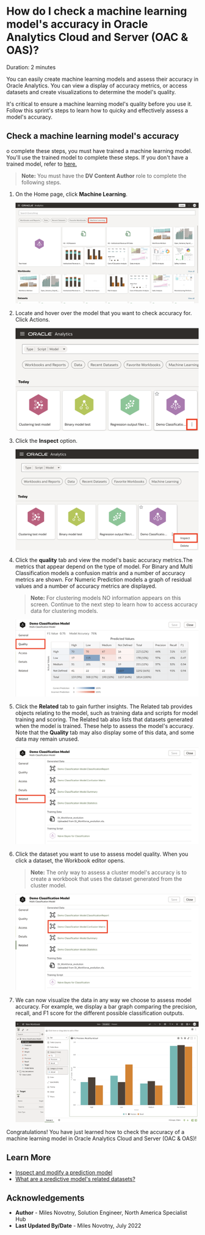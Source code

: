 # How do I check a machine learning model's accuracy in Oracle Analytics Cloud and Server (OAC & OAS)?
Duration: 2 minutes

You can easily create machine learning models and assess their accuracy in Oracle Analytics. You can view a display of accuracy metrics, or access datasets and create visualizations to determine the model's quality.

It's critical to ensure a machine learning model's quality before you use it. Follow this sprint's steps to learn how to quicky and effectively assess a model's accuracy.

## Check a machine learning model's accuracy
o complete these steps, you must have trained a machine learning model. You'll use the trained model to complete these steps. If you don't have a trained model, refer to [here.](https://livelabs.oracle.com/pls/apex/r/dbpm/livelabs/run-workshop?p210_wid=3281&session=107730485068362)
>**Note:** You must have the **DV Content Author** role to complete the following steps.

1. On the Home page, click **Machine Learning**.

    ![OAC homepage](images/oac-homepage.png)

2. Locate and hover over the model that you want to check accuracy for. Click Actions.

    ![OAC machine learning tab](images/oac-machinelearning.png)

3. Click the **Inspect** option.

    ![OAC machine learning tab - inspect](images/oac-machinelearning-inspect.png)

4. Click the **quality** tab and view the model's basic accuracy metrics.The metrics that appear depend on the type of model. For Binary and Multi Classification models a confusion matrix and a number of accuracy metrics are shown. For Numeric Prediction models a graph of residual values and a number of accuracy metrics are displayed.

      >**Note:** For clustering models NO information appears on this screen. Continue to the next step to learn how to access accuracy data for clustering models.

      ![Inspect tab quality page](images/oac-inspect-quality.png)

5. Click the **Related** tab to gain further insights. The Related tab provides objects relating to the model, such as training data and scripts for model training and scoring. The Related tab also lists that datasets generated when the model is trained. These help to assess the model's accuracy. Note that the **Quality** tab may also display some of this data, and some data may remain unused.

    ![Inspect tab related page](images/oac-inspect-related.png)

6. Click the dataset you want to use to assess model quality. When you click a dataset, the Workbook editor opens.

      >**Note:** The only way to assess a cluster model's accuracy is to create a workbook that uses the dataset generated from the cluster model.

      ![Inspect tab related page with model highlight](images/oac-inspect-related-dataset.png)

7. We can now visualize the data in any way we choose to assess model accuracy. For example, we display a bar graph comparing the precision, recall, and F1 score for the different possible classification outputs.

    ![Canvas with confusion matrix dataset](images/oac-accuracy-workbook.png)

Congratulations! You have just learned how to check the accuracy of a machine learning model in Oracle Analytics Cloud and Server (OAC & OAS)!

## Learn More

* [Inspect and modify a prediction model](https://docs.oracle.com/en/cloud/paas/analytics-cloud/tutorial-inspect-modify-prediction-model/index.html)
* [What are a predictive model's related datasets?](https://docs.oracle.com/en/cloud/paas/analytics-cloud/acubi/create-and-use-oracle-analytics-predictive-models.html#GUID-4C55DF0E-7FBB-40B7-8650-71CCCA574F57)

## Acknowledgements
* **Author** - Miles Novotny, Solution Engineer, North America Specialist Hub
* **Last Updated By/Date** - Miles Novotny, July 2022
